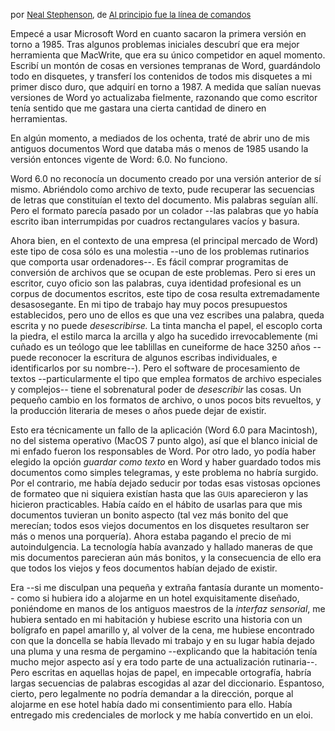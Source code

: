 <html><body><p>por <font size="-1"><a title="Neal Stephenson" target="_blank" href="http://www.nealstephenson.com/">Neal Stephenson</a>, de <a title="command line" target="_blank" href="http://www.sindominio.net/biblioweb/telematica/command_es/node1.html">Al principio fue la línea de comandos</a></font>



Empecé a usar Microsoft Word en cuanto sacaron la primera versión en torno a 1985. Tras algunos problemas iniciales descubrí que era mejor herramienta que MacWrite, que era su único competidor en aquel momento. Escribí un montón de cosas en versiones tempranas de Word, guardándolo todo en disquetes, y transferí los contenidos de todos mis disquetes a mi primer disco duro, que adquirí en torno a 1987. A medida que salían nuevas versiones de Word yo actualizaba fielmente, razonando que como escritor tenía sentido que me gastara una cierta cantidad de dinero en herramientas.



En algún momento, a mediados de los ochenta, traté de abrir uno de mis antiguos documentos Word que databa más o menos de 1985 usando la versión entonces vigente de Word: 6.0. No funciono.



<!--more--> Word 6.0 no reconocía un documento creado por una versión anterior de sí mismo. Abriéndolo como archivo de texto, pude recuperar las secuencias de letras que constituían el texto del documento. Mis palabras seguían allí. Pero el formato parecía pasado por un colador --las palabras que yo había escrito iban interrumpidas por cuadros rectangulares vacíos y basura.



Ahora bien, en el contexto de una empresa (el principal mercado de Word) este tipo de cosa sólo es una molestia --uno de los problemas rutinarios que comporta usar ordenadores--. Es fácil comprar programitas de conversión de archivos que se ocupan de este problemas. Pero si eres un escritor, cuyo oficio son las palabras, cuya identidad profesional es un corpus de documentos escritos, este tipo de cosa resulta extremadamente desasosegante. En mi tipo de trabajo hay muy pocos presupuestos establecidos, pero uno de ellos es que una vez escribes una palabra, queda escrita y no puede <em>desescribirse.</em> La tinta mancha el papel, el escoplo corta la piedra, el estilo marca la arcilla y algo ha sucedido irrevocablemente (mi cuñado es un teólogo que lee tablillas en cuneiforme de hace 3250 años --puede reconocer la escritura de algunos escribas individuales, e identificarlos por su nombre--). Pero el software de procesamiento de textos --particularmente el tipo que emplea formatos de archivo especiales y complejos-- tiene el sobrenatural poder de <em>desescribir</em> las cosas. Un pequeño cambio en los formatos de archivo, o unos pocos bits revueltos, y la producción literaria de meses o años puede dejar de existir.



Esto era técnicamente un fallo de la aplicación (Word 6.0 para Macintosh), no del sistema operativo (MacOS 7 punto algo), así que el blanco inicial de mi enfado fueron los responsables de Word. Por otro lado, yo podía haber elegido la opción <em>guardar como texto</em> en Word y haber guardado todos mis documentos como simples telegramas, y este problema no habría surgido. Por el contrario, me había dejado seducir por todas esas vistosas opciones de formateo que ni siquiera existían hasta que las <small>GUI</small>s aparecieron y las hicieron practicables. Había caído en el hábito de usarlas para que mis documentos tuvieran un bonito aspecto (tal vez más bonito del que merecían; todos esos viejos documentos en los disquetes resultaron ser más o menos una porquería). Ahora estaba pagando el precio de mi autoindulgencia. La tecnología había avanzado y hallado maneras de que mis documentos parecieran aún más bonitos, y la consecuencia de ello era que todos los viejos y feos documentos habían dejado de existir.



Era --si me disculpan una pequeña y extraña fantasía durante un momento-- como si hubiera ido a alojarme en un hotel exquisitamente diseñado, poniéndome en manos de los antiguos maestros de la <em>interfaz sensorial</em>, me hubiera sentado en mi habitación y hubiese escrito una historia con un bolígrafo en papel amarillo y, al volver de la cena, me hubiese encontrado con que la doncella se había llevado mi trabajo y en su lugar había dejado una pluma y una resma de pergamino --explicando que la habitación tenía mucho mejor aspecto así y era todo parte de una actualización rutinaria--. Pero escritas en aquellas hojas de papel, en impecable ortografía, habría largas secuencias de palabras escogidas al azar del diccionario. Espantoso, cierto, pero legalmente no podría demandar a la dirección, porque al alojarme en ese hotel había dado mi consentimiento para ello. Había entregado mis credenciales de morlock y me había convertido en un eloi.</p></body></html>